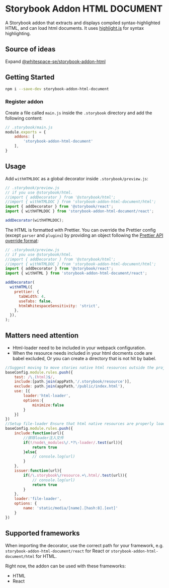 # Storybook Addon HTML DOCUMENT

A Storybook addon that extracts and displays compiled syntax-highlighted HTML, and can load html documents.
It uses [highlight.js](https://highlightjs.org/) for syntax highlighting.

## Source of ideas

Expand [@whitespace-se/storybook-addon-html](https://github.com/whitespace-se/storybook-addon-html)

## Getting Started

```sh
npm i --save-dev storybook-addon-html-document
```

### Register addon

Create a file called `main.js` inside the `.storybook` directory and add the
following content:

```js
// .storybook/main.js
module.exports = {
    addons: [
        'storybook-addon-html-document'
    ],
}
```

## Usage

Add `withHTMLDOC` as a global decorator inside `.storybook/preview.js`:

```js
// .storybook/preview.js
// if you use @storybook/html.
//import { addDecorator } from '@storybook/html';
//import { withHTMLDOC } from 'storybook-addon-html-document/html';
import { addDecorator } from '@storybook/react';
import { withHTMLDOC } from 'storybook-addon-html-document/react';

addDecorator(withHTMLDOC);
```

The HTML is formatted with Prettier. You can override the Prettier config
(except `parser` and `plugins`) by providing an object following the
[Prettier API override format](https://prettier.io/docs/en/options.html):

```js
// .storybook/preview.js
// if you use @storybook/html.
//import { addDecorator } from '@storybook/html';
//import { withHTMLDOC } from 'storybook-addon-html-document/html';
import { addDecorator } from '@storybook/react';
import { withHTML } from 'storybook-addon-html-document/react';

addDecorator(
  withHTML({
    prettier: {
      tabWidth: 4,
      useTabs: false,
      htmlWhitespaceSensitivity: 'strict',
    },
  }),
);
```

## Matters need attention
- Html-loader need to be included in your webpack configuration.
- When the resource needs included in your html docments code are babel excluded, Or you can create a directory that is not hit by babel.

```js
//Suggest moving to move stories native html resources outside the project.
baseConfig.module.rules.push({
    test: /\.(html)$/,
    include:[path.join(appPath,'/.storybook/resource')],
    exclude: path.join(appPath,'/public/index.html'),
    use: [{
        loader:'html-loader',
        options:{
            minimize:false
        }
    }]
})
//Setup file-loader Ensure that html native resources are properly loaded
baseConfig.module.rules.push({
    include:function(url){
        //排除loader注入文件
        if(!/node\_modules\/.*?\-loader/.test(url)){
            return true
        }else{
            // console.log(url)
        }
    },
    issuer:function(url){
        if(/\.storybook\/resource.+\.html/.test(url)){
            // console.log(url)
            return true
        }
    },
    loader:'file-loader',
    options: {
        name: 'static/media/[name].[hash:8].[ext]'
    }
})
```

## Supported frameworks

When importing the decorator, use the correct path for your framework, e.g. `storybook-addon-html-document/react` for React or `storybook-addon-html-document/html` for HTML.

Right now, the addon can be used with these frameworks:

- HTML
- React

